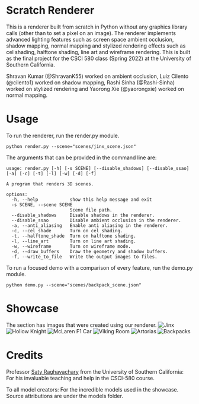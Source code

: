 # Scratch Renderer

This is a renderer built from scratch in Python without any graphics library calls (other than to set a pixel on an image). The renderer implements advanced lighting features such as screen space ambient occlusion, shadow mapping, normal mapping and stylized rendering effects such as cel shading, halftone shading, line art and wireframe rendering. This is built as the final project for the CSCI 580 class (Spring 2022) at the University of Southern California.

Shravan Kumar (@ShravanK55) worked on ambient occlusion, Luiz Cilento (@cilento1) worked on shadow mapping, Rashi Sinha (@Rashi-Sinha) worked on stylized rendering and Yaorong Xie (@yaorongxie) worked on normal mapping.

# Usage

To run the renderer, run the render.py module.

    python render.py --scene="scenes/jinx_scene.json"

The arguments that can be provided in the command line are:

    usage: render.py [-h] [-s SCENE] [--disable_shadows] [--disable_ssao] [-a] [-c] [-t] [-l] [-w] [-d] [-f]

    A program that renders 3D scenes.

    options:
      -h, --help            show this help message and exit
      -s SCENE, --scene SCENE
                            Scene file path.
      --disable_shadows     Disable shadows in the renderer.
      --disable_ssao        Disable ambient occlusion in the renderer.
      -a, --anti_aliasing   Enable anti aliasing in the renderer.
      -c, --cel_shade       Turn on cel shading.
      -t, --halftone_shade  Turn on halftone shading.
      -l, --line_art        Turn on line art shading.
      -w, --wireframe       Turn on wireframe mode.
      -d, --draw_buffers    Draw the geometry and shadow buffers.
      -f, --write_to_file   Write the output images to files.

To run a focused demo with a comparison of every feature, run the demo.py module.

    python demo.py --scene="scenes/backpack_scene.json"

# Showcase

The section has images that were created using our renderer.
![Jinx](https://i.imgur.com/4uBACmd.png)
![Hollow Knight](https://i.imgur.com/9yTIJ7h.png)
![McLaren F1 Car](https://i.imgur.com/iY8Z0Nh.png)
![Viking Room](https://i.imgur.com/Sj1YXwL.png)
![Artorias](https://i.imgur.com/tSz0H1b.png)
![Backpacks](https://i.imgur.com/H6lAUIk.png)

# Credits

Professor [Saty Raghavachary](https://viterbi.usc.edu/directory/faculty/Raghavachary/Saty) from the University of Southern California: For his invaluable teaching and help in the CSCI-580 course.

To all model creators: For the incredible models used in the showcase. Source attributions are under the models folder.
